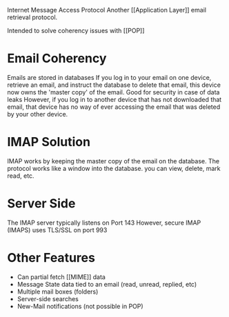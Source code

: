Internet Message Access Protocol
Another [[Application Layer]] email retrieval protocol.

Intended to solve coherency issues with [[POP]]

# Email Coherency
Emails are stored in databases
	If you log in to your email on one device, retrieve an email, and instruct the database to delete that email, this device now owns the 'master copy' of the email. Good for security in case of data leaks
	However, if you log in to another device that has not downloaded that email, that device has no way of ever accessing the email that was deleted by your other device.

# IMAP Solution
IMAP works by keeping the master copy of the email on the database. The protocol works like a window into the database. you can view, delete, mark read, etc.

# Server Side
The IMAP server typically listens on Port 143
	However, secure IMAP (IMAPS) uses TLS/SSL on port 993

# Other Features
- Can partial fetch [[MIME]] data
- Message State data tied to an email (read, unread, replied, etc)
- Multiple mail boxes (folders)
- Server-side searches
- New-Mail notifications (not possible in POP)